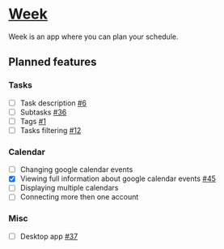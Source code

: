 # [Week](https://app.getweek.pro/)
 Week is an app where you can plan your schedule.

## Planned features
### Tasks
- [ ] Task description [#6](https://github.com/getweek/issues/issues/6)
- [ ] Subtasks [#36](https://github.com/getweek/issues/issues/36)
- [ ] Tags [#1](https://github.com/getweek/issues/issues/1)
- [ ] Tasks filtering [#12](https://github.com/getweek/issues/issues/12)

### Calendar
- [ ] Changing google calendar events
- [x] Viewing full information about google calendar events [#45](https://github.com/getweek/issues/issues/45)
- [ ] Displaying multiple calendars
- [ ] Connecting more then one account

### Misc
- [ ] Desktop app [#37](https://github.com/getweek/issues/issues/37)
